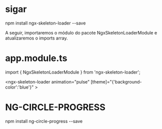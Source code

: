 # sigar

npm install ngx-skeleton-loader --save

A seguir, importaremos o módulo do pacote NgxSkeletonLoaderModule e atualizaremos o imports array.

# app.module.ts

import { NgxSkeletonLoaderModule } from 'ngx-skeleton-loader';
<!--
If you need to change all the background wrapper
you need to apply the style changes on the 
`ngx-skeleton-loader` component wrapper
-->
<div class="item">
  <!-- Disables the animation -->
  <ngx-skeleton-loader animation="false"></ngx-skeleton-loader>
  <!-- Uses `progress` as animation -->
  <ngx-skeleton-loader animation="progress"></ngx-skeleton-loader>
  <ngx-skeleton-loader></ngx-skeleton-loader>
  <!-- Uses `pulse` as animation -->
  <ngx-skeleton-loader animation="pulse"></ngx-skeleton-loader>
</div>

<!--Definir cor de fundo -->
  <ngx-skeleton-loader animation="pulse" [theme]="{'background-color':'blue'}" ></ngx-skeleton-loader>


# NG-CIRCLE-PROGRESS
npm install ng-circle-progress --save


